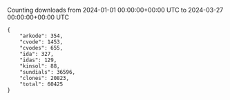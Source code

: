 
Counting downloads from 2024-01-01 00:00:00+00:00 UTC to 2024-03-27 00:00:00+00:00 UTC

```
{
    "arkode": 354,
    "cvode": 1453,
    "cvodes": 655,
    "ida": 327,
    "idas": 129,
    "kinsol": 88,
    "sundials": 36596,
    "clones": 20823,
    "total": 60425
}
```
